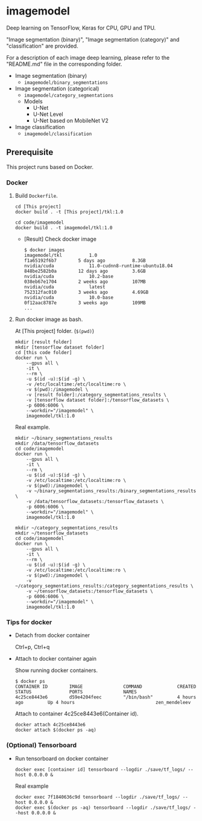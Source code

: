 # imagemodel

Deep learning on TensorFlow, Keras for CPU, GPU and TPU.

"Image segmentation (binary)", "Image segmentation (category)" and "classification" are provided.

For a description of each image deep learning, please refer to the "README.md" file in the corresponding folder.

* Image segmentation (binary)
  * `imagemodel/binary_segmentations`
* Image segmentation (categorical)
  * `imagemodel/category_segmentations`
  * Models
    * U-Net
    * U-Net Level
    * U-Net based on MobileNet V2
* Image classification
  * `imagemodel/classification`

## Prerequisite

This project runs based on Docker.

### Docker

1. Build `Dockerfile`.

    ```shell
    cd [This project]
    docker build . -t [This project]/tkl:1.0
    ```

    ```shell
    cd code/imagemodel
    docker build . -t imagemodel/tkl:1.0
    ```

    * [Result] Check docker image

        ```shell
        $ docker images
        imagemodel/tkl          1.0                               f1a65192f6b7        5 days ago          8.3GB
        nvidia/cuda             11.0-cudnn8-runtime-ubuntu18.04   848be2582b0a        12 days ago         3.6GB
        nvidia/cuda             10.2-base                         038eb67e1704        2 weeks ago         107MB
        nvidia/cuda             latest                            752312fac010        3 weeks ago         4.69GB
        nvidia/cuda             10.0-base                         0f12aac8787e        3 weeks ago         109MB
        ...
        ```

2. Run docker image as bash.

    At [This project] folder. (`$(pwd)`)

    ```shell
    mkdir [result folder]
    mkdir [tensorflow dataset folder]
    cd [this code folder]
    docker run \
        --gpus all \
        -it \
        --rm \
        -u $(id -u):$(id -g) \
        -v /etc/localtime:/etc/localtime:ro \
        -v $(pwd):/imagemodel \
        -v [result folder]:/category_segmentations_results \
        -v [tensorflow dataset folder]:/tensorflow_datasets \
        -p 6006:6006 \
        --workdir="/imagemodel" \
        imagemodel/tkl:1.0
    ```

    Real example.

    ```shell
    mkdir ~/binary_segmentations_results
    mkdir /data/tensorflow_datasets
    cd code/imagemodel
    docker run \
        --gpus all \
        -it \
        --rm \
        -u $(id -u):$(id -g) \
        -v /etc/localtime:/etc/localtime:ro \
        -v $(pwd):/imagemodel \
        -v ~/binary_segmentations_results:/binary_segmentations_results \
        -v /data/tensorflow_datasets:/tensorflow_datasets \
        -p 6006:6006 \
        --workdir="/imagemodel" \
        imagemodel/tkl:1.0
    ```

    ```shell
    mkdir ~/category_segmentations_results
    mkdir ~/tensorflow_datasets
    cd code/imagemodel
    docker run \
        --gpus all \
        -it \
        --rm \
        -u $(id -u):$(id -g) \
        -v /etc/localtime:/etc/localtime:ro \
        -v $(pwd):/imagemodel \
        -v ~/category_segmentations_results:/category_segmentations_results \
        -v ~/tensorflow_datasets:/tensorflow_datasets \
        -p 6006:6006 \
        --workdir="/imagemodel" \
        imagemodel/tkl:1.0
    ```

### Tips for docker

* Detach from docker container

    Ctrl+p, Ctrl+q

* Attach to docker container again

    Show running docker containers.

    ```shell
    $ docker ps
    CONTAINER ID        IMAGE               COMMAND             CREATED             STATUS              PORTS               NAMES
    4c25ce8443e6        d59e4204feec        "/bin/bash"         4 hours ago         Up 4 hours                              zen_mendeleev
    ```

    Attach to container 4c25ce8443e6(Container id).

    ```shell
    docker attach 4c25ce8443e6
    docker attach $(docker ps -aq)
    ```

### (Optional) Tensorboard

* Run tensorboard on docker container

    ```shell
    docker exec [container id] tensorboard --logdir ./save/tf_logs/ --host 0.0.0.0 &
    ```

    Real example

    ```shell
    docker exec 7f1840636c9d tensorboard --logdir ./save/tf_logs/ --host 0.0.0.0 &
    docker exec $(docker ps -aq) tensorboard --logdir ./save/tf_logs/ --host 0.0.0.0 &
    ```

